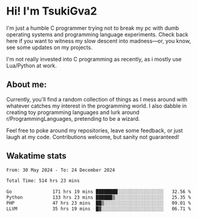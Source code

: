 # Hi! I'm TsukiGva2

I'm just a humble C programmer trying not to break my pc with dumb operating systems and programming language experiments. Check back here if you want to witness my slow descent into madness—or, you know, see some updates on my projects.

I'm not really invested into C programming as recently, as i mostly use Lua/Python at work.

## About me:

Currently, you'll find a random collection of things as I mess around with whatever catches my interest in the programming world. I also dabble in creating toy programming languages and lurk around r/ProgrammingLanguages, pretending to be a wizard.

Feel free to poke around my repositories, leave some feedback, or just laugh at my code. Contributions welcome, but sanity not guaranteed!

## Wakatime stats
<!--START_SECTION:waka-->

```txt
From: 30 May 2024 - To: 24 December 2024

Total Time: 514 hrs 23 mins

Go               171 hrs 19 mins ████████░░░░░░░░░░░░░░░░░   32.56 %
Python           133 hrs 23 mins ██████▒░░░░░░░░░░░░░░░░░░   25.35 %
PHP              47 hrs 23 mins  ██▒░░░░░░░░░░░░░░░░░░░░░░   09.01 %
LLVM             35 hrs 19 mins  █▓░░░░░░░░░░░░░░░░░░░░░░░   06.71 %
```

<!--END_SECTION:waka-->
